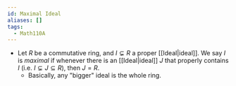 ```yaml
---
id: Maximal Ideal
aliases: []
tags:
  - Math110A
---
```


- Let $R$ be a commutative ring, and $I\subsetneq R$ a proper [[Ideal|ideal]].
  We say $I$ is _maximal_ if whenever there is an [[Ideal|ideal]] $J$ that
  properly contains $I$ (i.e. $I\subsetneq J\subseteq R$), then $J = R$.
  - Basically, any "bigger" ideal is the whole ring.
